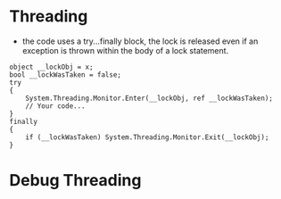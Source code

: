 # Threading

- the code uses a try...finally block, the lock is released even if an exception is thrown within the body of a lock statement.
```
object __lockObj = x;
bool __lockWasTaken = false;
try
{
    System.Threading.Monitor.Enter(__lockObj, ref __lockWasTaken);
    // Your code...
}
finally
{
    if (__lockWasTaken) System.Threading.Monitor.Exit(__lockObj);
}
```

# Debug Threading
